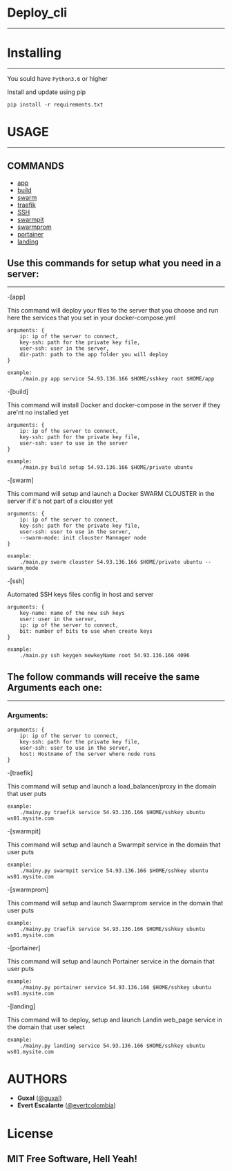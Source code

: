 # Deploy_cli
------------

# Installing
------------

You sould have ```Python3.6``` or higher

Install and update using pip
```
pip install -r requirements.txt
```
# USAGE
---------

## COMMANDS
- [app](#app)
- [build](#build)
- [swarm](#swarm)
- [traefik](#traefik)
- [SSH](#ssh)
- [swarmpit](#swarmpit)
- [swarmprom](#swarmprom)
- [portainer](#portainer)
- [landing](#landing)

## Use this commands for setup what you need  in a server:
----------------------------------------------------------

-[app]

This command will deploy your files to the server that you choose and run here the services that you set in your docker-compose.yml

    arguments: {
        ip: ip of the server to connect,
        key-ssh: path for the private key file,
        user-ssh: user in the server,
        dir-path: path to the app folder you will deploy
    }

    example:
        ./main.py app service 54.93.136.166 $HOME/sshkey root $HOME/app

-[build]

This command will install Docker and docker-compose in the server if they are'nt no installed yet

    arguments: {
        ip: ip of the server to connect,
        key-ssh: path for the private key file,
        user-ssh: user to use in the server
    }

    example:
        ./main.py build setup 54.93.136.166 $HOME/private ubuntu

-[swarm]

This command will setup and launch a Docker SWARM CLOUSTER  in the server if it's not part of a clouster yet

    arguments: {
        ip: ip of the server to connect,
        key-ssh: path for the private key file,
        user-ssh: user to use in the server,
        --swarm-mode: init clouster Mannager node
    }

    example:
        ./main.py swarm clouster 54.93.136.166 $HOME/private ubuntu --swarm_mode

-[ssh]

Automated SSH keys files config in host and server

    arguments: {
        key-name: name of the new ssh keys
        user: user in the server,
        ip: ip of the server to connect,
        bit: number of bits to use when create keys
    }

    example:
        ./main.py ssh keygen newkeyName root 54.93.136.166 4096


## The follow commands will receive the same Arguments each one:
-----------------------------------------------------------------

  ### Arguments:

    arguments: {
        ip: ip of the server to connect,
        key-ssh: path for the private key file,
        user-ssh: user to use in the server,
        host: Hostname of the server where node runs
    }

-[traefik]

This command will setup and launch a load_balancer/proxy  in the domain that user puts

    example:
        ./mainy.py traefik service 54.93.136.166 $HOME/sshkey ubuntu ws01.mysite.com

-[swarmpit]

This command will setup and launch a Swarmpit service in the domain that user puts

    example:
        ./mainy.py swarmpit service 54.93.136.166 $HOME/sshkey ubuntu ws01.mysite.com

-[swarmprom]

This command will setup and launch Swarmprom service in the domain that user puts

    example:
        ./mainy.py traefik service 54.93.136.166 $HOME/sshkey ubuntu ws01.mysite.com


-[portainer]

This command will setup and launch Portainer service in the domain that user puts

    example:
        ./mainy.py portainer service 54.93.136.166 $HOME/sshkey ubuntu ws01.mysite.com


-[landing]

This command will to deploy, setup and launch Landin web_page service in the domain that user select

    example:
        ./mainy.py landing service 54.93.136.166 $HOME/sshkey ubuntu ws01.mysite.com


# AUTHORS
* **Guxal** ([@guxal](https://github.com/guxal))
* **Evert Escalante** ([@evertcolombia](https://github.com/evertcolombia))


# License
## MIT Free Software, Hell Yeah!

